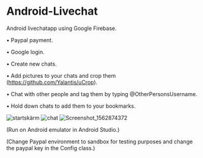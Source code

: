 # Android-Livechat

Android livechatapp using Google Firebase.

• Paypal payment.

• Google login. 

• Create new chats.

• Add pictures to your chats and crop them (https://github.com/Yalantis/uCrop).

• Chat with other people and tag them by typing @OtherPersonsUsername.

• Hold down chats to add them to your bookmarks.



![startskärm](https://user-images.githubusercontent.com/47029275/61078443-e9cdd400-a420-11e9-8d44-ae6a0f6c515d.png)
![chat](https://user-images.githubusercontent.com/47029275/61080101-95c4ee80-a424-11e9-9cc3-71b76301c88d.png)
![Screenshot_1562874372](https://user-images.githubusercontent.com/47029275/61080680-e2f59000-a425-11e9-9d8b-f03e17bf15b3.png)



(Run on Android emulator in Android Studio.)

(Change Paypal environment to sandbox for testing purposes and change the paypal key in the Config class.)

